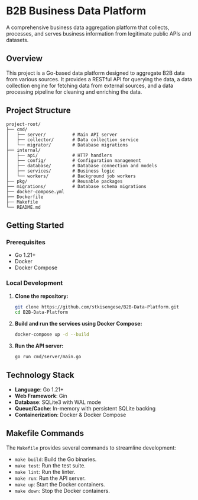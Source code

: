 # B2B Business Data Platform

A comprehensive business data aggregation platform that collects, processes, and serves business information from legitimate public APIs and datasets.

## Overview

This project is a Go-based data platform designed to aggregate B2B data from various sources. It provides a RESTful API for querying the data, a data collection engine for fetching data from external sources, and a data processing pipeline for cleaning and enriching the data.

## Project Structure

```
project-root/
├── cmd/
│   ├── server/          # Main API server
│   ├── collector/       # Data collection service
│   └── migrator/        # Database migrations
├── internal/
│   ├── api/             # HTTP handlers
│   ├── config/          # Configuration management
│   ├── database/        # Database connection and models
│   ├── services/        # Business logic
│   └── workers/         # Background job workers
├── pkg/                 # Reusable packages
├── migrations/          # Database schema migrations
├── docker-compose.yml
├── Dockerfile
├── Makefile
└── README.md
```

## Getting Started

### Prerequisites

- Go 1.21+
- Docker
- Docker Compose

### Local Development

1.  **Clone the repository:**
    ```bash
    git clone https://github.com/stkisengese/B2B-Data-Platform.git
    cd B2B-Data-Platform
    ```

2.  **Build and run the services using Docker Compose:**
    ```bash
    docker-compose up -d --build
    ```

3.  **Run the API server:**
    ```bash
    go run cmd/server/main.go
    ```

## Technology Stack

- **Language**: Go 1.21+
- **Web Framework**: Gin
- **Database**: SQLite3 with WAL mode
- **Queue/Cache**: In-memory with persistent SQLite backing
- **Containerization**: Docker & Docker Compose

## Makefile Commands

The `Makefile` provides several commands to streamline development:

- `make build`: Build the Go binaries.
- `make test`: Run the test suite.
- `make lint`: Run the linter.
- `make run`: Run the API server.
- `make up`: Start the Docker containers.
- `make down`: Stop the Docker containers.